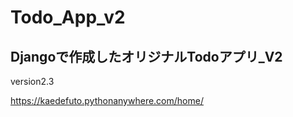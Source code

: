 # Todo_App_v2

## Djangoで作成したオリジナルTodoアプリ_V2

version2.3

https://kaedefuto.pythonanywhere.com/home/


